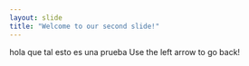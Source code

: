 ```yaml
---
layout: slide
title: "Welcome to our second slide!"
---
```

hola que tal esto es una prueba
Use the left arrow to go back!
